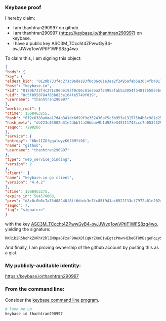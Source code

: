 ### Keybase proof

I hereby claim:

* I am thanhtran290997 on github.
* I am thanhtran290997 (https://keybase.io/thanhtran290997) on keybase.
* I have a public key ASC3M_TCccht4ZPwwGyB4-ovJJWvq1owVPtIF1WFS8zg4wo

To claim this, I am signing this object:

```json
{
"body": {
"key": {
"eldest_kid": "0120b733f4c271c86de193f0c06c81e3ea2f2495afab5a3054fb481755854bcce0e30a",
"host": "keybase.io",
"kid": "0120b733f4c271c86de193f0c06c81e3ea2f2495afab5a3054fb481755854bcce0e30a",
"uid": "8c5f8950784f83b823e164fe5749f019",
"username": "thanhtran290997"
},
"merkle_root": {
"ctime": 1568463255,
"hash": "6f2c0388a0aa17d4b341dc6d99f9e352436af5c3b953a131575b4b6c981e2517b2a294cbc6edf4fb869dda181550902d0265427bbe357340e578f3502dd113b1",
"hash_meta": "db223c03802a31e4dbb1fa26bbae9b1d925e345311743ccc7a0534329321229c",
"seqno": 7299206
},
"service": {
"entropy": "6NolIZGfgqalwyzK673MYt96",
"name": "github",
"username": "thanhtran290997"
},
"type": "web_service_binding",
"version": 2
},
"client": {
"name": "keybase.io go client",
"version": "4.4.2"
},
"ctime": 1568463275,
"expire_in": 504576000,
"prev": "d8c0c0b0c7a76d08240f8ff6dbdc3e7fc85f941ac8922133cf7972b01e202460",
"seqno": 7,
"tag": "signature"
}
```

with the key [ASC3M_TCccht4ZPwwGyB4-ovJJWvq1owVPtIF1WFS8zg4wo](https://keybase.io/thanhtran290997), yielding the signature:

```
hKRib2R5hqhkZXRhY2hlZMOpaGFzaF90eXBlCqNrZXnEIwEgtzP0wnHIbeGT8MBsgePqLySVr6taMFT7SBdVhUvM4OMKp3BheWxvYWTESpcCB8Qg2MDAsMenbQgkD4/229w+f8hflBrIkiEzz3lysB4gJGDEIPHR+xdPPcAoHweG8npAN5oTYr4yYysF4uD2t47DYPtqAgHCo3NpZ8RA6RAkbWBjOdujallFZvnudijLVg8Y66eqR3t/o7Ki0j10vu/W0mAZTznaOh7LDl9rypoEFbL6Qvnj9W9YP4kXD6hzaWdfdHlwZSCkaGFzaIKkdHlwZQildmFsdWXEIMKNDrKvgbgCI3B1vlL7ONVjds3U9k0MLo3sdjN9/uzQo3RhZ80CAqd2ZXJzaW9uAQ==

```

And finally, I am proving ownership of the github account by posting this as a gist.

### My publicly-auditable identity:

https://keybase.io/thanhtran290997

### From the command line:

Consider the [keybase command line program](https://keybase.io/download).

```bash
# look me up
keybase id thanhtran290997
```
